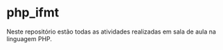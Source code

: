# php_ifmt
 
Neste repositório estão todas as atividades realizadas em sala de aula na linguagem PHP.
